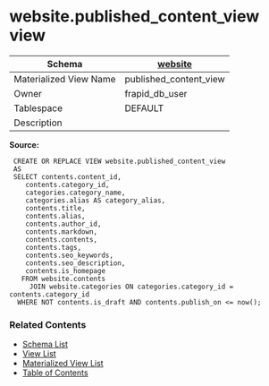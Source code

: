 # website.published_content_view view

| Schema | [website](../../schemas/website.md) |
| --- | --- |
| Materialized View Name | published_content_view |
| Owner | frapid_db_user |
| Tablespace | DEFAULT |
| Description |  |

**Source:**

```plpgsql
 CREATE OR REPLACE VIEW website.published_content_view
 AS
 SELECT contents.content_id,
    contents.category_id,
    categories.category_name,
    categories.alias AS category_alias,
    contents.title,
    contents.alias,
    contents.author_id,
    contents.markdown,
    contents.contents,
    contents.tags,
    contents.seo_keywords,
    contents.seo_description,
    contents.is_homepage
   FROM website.contents
     JOIN website.categories ON categories.category_id = contents.category_id
  WHERE NOT contents.is_draft AND contents.publish_on <= now();
```


### Related Contents
* [Schema List](../../schemas.md)
* [View List](../../views.md)
* [Materialized View List](../../materialized-views.md)
* [Table of Contents](../../README.md)

